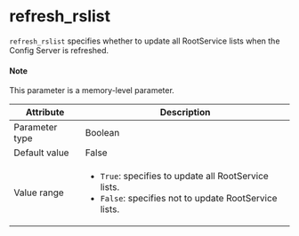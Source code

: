 # refresh_rslist

`refresh_rslist` specifies whether to update all RootService lists when the Config Server is refreshed.

<main id="notice" type='explain'>
  <h4>Note</h4>
  <p>This parameter is a memory-level parameter. </p>
</main>

| Attribute | Description |
|----------|---------|
| Parameter type | Boolean |
| Default value | False |
| Value range | <ul><li>`True`: specifies to update all RootService lists.</li><li>`False`: specifies not to update RootService lists.</li></ul> |

